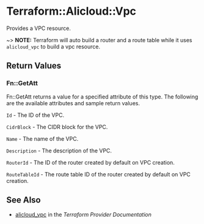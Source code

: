 # Terraform::Alicloud::Vpc

Provides a VPC resource.

~> **NOTE:** Terraform will auto build a router and a route table while it uses `alicloud_vpc` to build a vpc resource.

## Return Values

### Fn::GetAtt

Fn::GetAtt returns a value for a specified attribute of this type. The following are the available attributes and sample return values.

`Id` - The ID of the VPC.

`CidrBlock` - The CIDR block for the VPC.

`Name` - The name of the VPC.

`Description` - The description of the VPC.

`RouterId` - The ID of the router created by default on VPC creation.

`RouteTableId` - The route table ID of the router created by default on VPC creation.

## See Also

* [alicloud_vpc](https://www.terraform.io/docs/providers/alicloud/r/vpc.html) in the _Terraform Provider Documentation_
